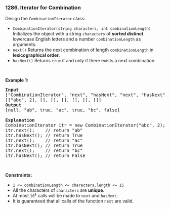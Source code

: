<h3 align="left"> 1286. Iterator for Combination</h3>
<div><p>Design the <code>CombinationIterator</code> class:</p>

<ul>
	<li><code>CombinationIterator(string characters, int combinationLength)</code> Initializes the object with a string <code>characters</code> of <strong>sorted distinct</strong> lowercase English letters and a number <code>combinationLength</code> as arguments.</li>
	<li><code>next()</code> Returns the next combination of length <code>combinationLength</code> in <strong>lexicographical order</strong>.</li>
	<li><code>hasNext()</code> Returns <code>true</code> if and only if there exists a next combination.</li>
</ul>

<p>&nbsp;</p>
<p><strong>Example 1:</strong></p>

<pre><strong>Input</strong>
["CombinationIterator", "next", "hasNext", "next", "hasNext", "next", "hasNext"]
[["abc", 2], [], [], [], [], [], []]
<strong>Output</strong>
[null, "ab", true, "ac", true, "bc", false]

<strong>Explanation</strong>
CombinationIterator itr = new CombinationIterator("abc", 2);
itr.next();    // return "ab"
itr.hasNext(); // return True
itr.next();    // return "ac"
itr.hasNext(); // return True
itr.next();    // return "bc"
itr.hasNext(); // return False
</pre>

<p>&nbsp;</p>
<p><strong>Constraints:</strong></p>

<ul>
	<li><code>1 &lt;= combinationLength &lt;= characters.length &lt;= 15</code></li>
	<li>All the characters of <code>characters</code> are <strong>unique</strong>.</li>
	<li>At most <code>10<sup>4</sup></code> calls will be made to <code>next</code> and <code>hasNext</code>.</li>
	<li>It is guaranteed that all calls of the function <code>next</code> are valid.</li>
</ul>
</div>
